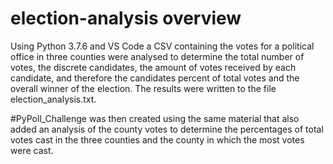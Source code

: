 # election-analysis overview
Using Python 3.7.6 and VS Code a CSV containing the votes for a political office in three counties were analysed to determine the total number of votes, the discrete candidates, the amount of votes received by each candidate, and therefore the candidates percent of total votes and the overall winner of the election.  The results were written to the file election_analysis.txt.  

#PyPoll_Challenge was then created using the same material that also added an analysis of the county votes to determine the percentages of total votes cast in the three counties and the county in which the most votes were cast.


